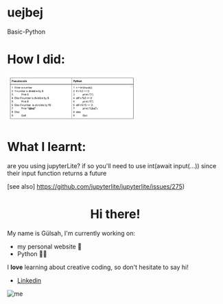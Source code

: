 # uejbej
Basic-Python

# How I did:
<img width="300" src="path.png" alt="path" />

# What I learnt:

are you using jupyterLite? if so you'll need to use int(await input(…)) since their input function returns a future

[see also] https://github.com/jupyterlite/jupyterlite/issues/275)

<h1 align= "center"> Hi there!</h1>

My name is Gülsah, I'm currently working on:

- my personal website 🦦
- Python 👩‍💻

I **love** learning about creative coding, so don't hesitate to say hi!

- [Linkedin](https://www.linkedin.com/in/zahide-gulsah-durmaz/)

<img width="300" src="me.gif" alt="me" />


